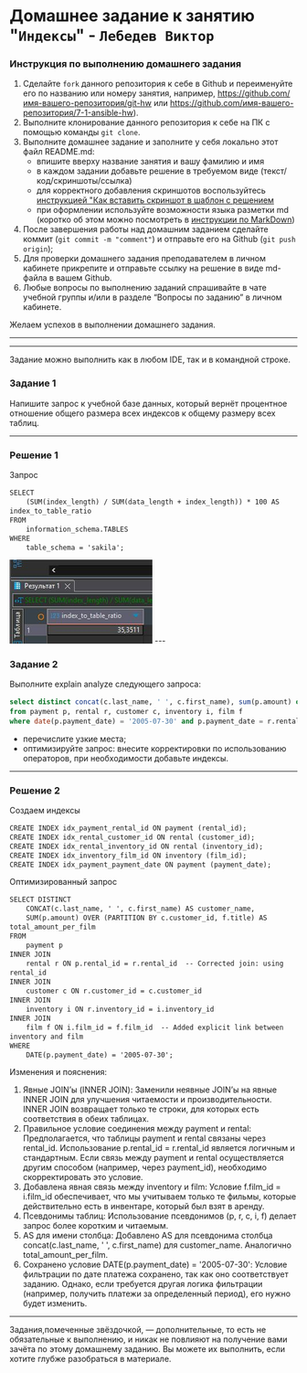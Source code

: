 # Домашнее задание к занятию "`Индексы`" - `Лебедев Виктор`


### Инструкция по выполнению домашнего задания

   1. Сделайте `fork` данного репозитория к себе в Github и переименуйте его по названию или номеру занятия, например, https://github.com/имя-вашего-репозитория/git-hw или  https://github.com/имя-вашего-репозитория/7-1-ansible-hw).
   2. Выполните клонирование данного репозитория к себе на ПК с помощью команды `git clone`.
   3. Выполните домашнее задание и заполните у себя локально этот файл README.md:
      - впишите вверху название занятия и вашу фамилию и имя
      - в каждом задании добавьте решение в требуемом виде (текст/код/скриншоты/ссылка)
      - для корректного добавления скриншотов воспользуйтесь [инструкцией "Как вставить скриншот в шаблон с решением](https://github.com/netology-code/sys-pattern-homework/blob/main/screen-instruction.md)
      - при оформлении используйте возможности языка разметки md (коротко об этом можно посмотреть в [инструкции  по MarkDown](https://github.com/netology-code/sys-pattern-homework/blob/main/md-instruction.md))
   4. После завершения работы над домашним заданием сделайте коммит (`git commit -m "comment"`) и отправьте его на Github (`git push origin`);
   5. Для проверки домашнего задания преподавателем в личном кабинете прикрепите и отправьте ссылку на решение в виде md-файла в вашем Github.
   6. Любые вопросы по выполнению заданий спрашивайте в чате учебной группы и/или в разделе “Вопросы по заданию” в личном кабинете.
   
   Желаем успехов в выполнении домашнего задания.

---

---

Задание можно выполнить как в любом IDE, так и в командной строке.

### Задание 1

Напишите запрос к учебной базе данных, который вернёт процентное отношение общего размера всех индексов к общему размеру всех таблиц.

---

### Решение 1

Запрос
```
SELECT
    (SUM(index_length) / SUM(data_length + index_length)) * 100 AS index_to_table_ratio
FROM
    information_schema.TABLES
WHERE
    table_schema = 'sakila'; 
```
<img src="img/img1.jpg">
---

### Задание 2

Выполните explain analyze следующего запроса:
```sql
select distinct concat(c.last_name, ' ', c.first_name), sum(p.amount) over (partition by c.customer_id, f.title)
from payment p, rental r, customer c, inventory i, film f
where date(p.payment_date) = '2005-07-30' and p.payment_date = r.rental_date and r.customer_id = c.customer_id and i.inventory_id = r.inventory_id
```
- перечислите узкие места;
- оптимизируйте запрос: внесите корректировки по использованию операторов, при необходимости добавьте индексы.

---

### Решение 2

Создаем индексы
```
CREATE INDEX idx_payment_rental_id ON payment (rental_id);
CREATE INDEX idx_rental_customer_id ON rental (customer_id);
CREATE INDEX idx_rental_inventory_id ON rental (inventory_id);
CREATE INDEX idx_inventory_film_id ON inventory (film_id);
CREATE INDEX idx_payment_payment_date ON payment (payment_date);
```

Оптимизированный запрос
```
SELECT DISTINCT
    CONCAT(c.last_name, ' ', c.first_name) AS customer_name,
    SUM(p.amount) OVER (PARTITION BY c.customer_id, f.title) AS total_amount_per_film
FROM
    payment p
INNER JOIN
    rental r ON p.rental_id = r.rental_id  -- Corrected join: using rental_id
INNER JOIN
    customer c ON r.customer_id = c.customer_id
INNER JOIN
    inventory i ON r.inventory_id = i.inventory_id
INNER JOIN
    film f ON i.film_id = f.film_id  -- Added explicit link between inventory and film
WHERE
    DATE(p.payment_date) = '2005-07-30';
```
Изменения и пояснения:

1. Явные JOIN’ы (INNER JOIN): Заменили неявные JOIN’ы на явные INNER JOIN для улучшения читаемости и производительности. INNER JOIN возвращает только те строки, для которых есть соответствия в обеих таблицах.
2. Правильное условие соединения между payment и rental: Предполагается, что таблицы payment и rental связаны через rental_id. Использование p.rental_id = r.rental_id является логичным и стандартным. Если связь между payment и rental осуществляется другим способом (например, через payment_id), необходимо скорректировать это условие.
3. Добавлена явная связь между inventory и film: Условие f.film_id = i.film_id обеспечивает, что мы учитываем только те фильмы, которые действительно есть в инвентаре, который был взят в аренду.
4. Псевдонимы таблиц: Использование псевдонимов (p, r, c, i, f) делает запрос более коротким и читаемым.
5. AS для имени столбца: Добавлено AS для псевдонима столбца concat(c.last_name, ' ', c.first_name) для customer_name. Аналогично total_amount_per_film.
6. Сохранено условие DATE(p.payment_date) = '2005-07-30': Условие фильтрации по дате платежа сохранено, так как оно соответствует заданию. Однако, если требуется другая логика фильтрации (например, получить платежи за определенный период), его нужно будет изменить.

---

Задания,помеченные звёздочкой, — дополнительные, то есть не обязательные к выполнению, и никак не повлияют на получение вами зачёта по этому домашнему заданию. Вы можете их выполнить, если хотите глубже разобраться в материале.
